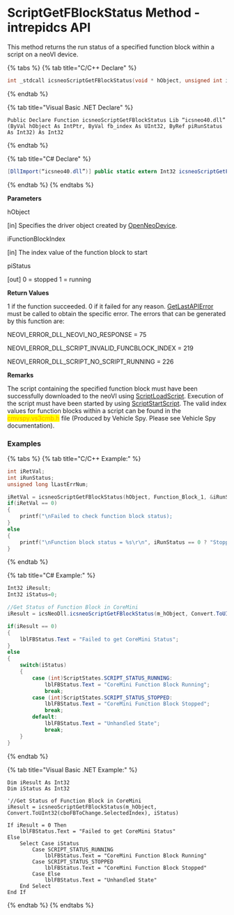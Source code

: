 # ScriptGetFBlockStatus Method - intrepidcs API

This method returns the run status of a specified function block within a script on a neoVI device.

{% tabs %}
{% tab title="C/C++ Declare" %}
```cpp
int _stdcall icsneoScriptGetFBlockStatus(void * hObject, unsigned int iFunctionBlockIndex, int *piStatus);
```
{% endtab %}

{% tab title="Visual Basic .NET Declare" %}
```vbnet
Public Declare Function icsneoScriptGetFBlockStatus Lib “icsneo40.dll” (ByVal hObject As IntPtr, ByVal fb_index As UInt32, ByRef piRunStatus As Int32) As Int32
```
{% endtab %}

{% tab title="C# Declare" %}
```csharp
[DllImport(“icsneo40.dll”)] public static extern Int32 icsneoScriptGetFBlockStatus(IntPtr hObject, UInt32 fb_index, ref Int32 piRunStatus);
```
{% endtab %}
{% endtabs %}

**Parameters**

hObject

\[in] Specifies the driver object created by [OpenNeoDevice](../../basic-functions-overview-intrepidcs-api/openneodevice-method-intrepidcs-api.md).

iFunctionBlockIndex

\[in] The index value of the function block to start

piStatus

\[out] 0 = stopped 1 = running

**Return Values**

1 if the function succeeded. 0 if it failed for any reason. [GetLastAPIError](../../error-functions-overview-intrepidcs-api/getlastapierror-method-intrepidcs-api.md) must be called to obtain the specific error. The errors that can be generated by this function are:

NEOVI\_ERROR\_DLL\_NEOVI\_NO\_RESPONSE = 75

NEOVI\_ERROR\_DLL\_SCRIPT\_INVALID\_FUNCBLOCK\_INDEX = 219

NEOVI\_ERROR\_DLL\_SCRIPT\_NO\_SCRIPT\_RUNNING = 226

**Remarks**

The script containing the specified function block must have been successfully downloaded to the neoVI using [ScriptLoadScript](scriptload-method-intrepidcs-api.md). Execution of the script must have been started by using [ScriptStartScript](scriptstart-method-intrepidcs-api.md). The valid index values for function blocks within a script can be found in the <mark style="color:orange;">cmvspy.vs3cmb.h</mark> file (Produced by Vehicle Spy. Please see Vehicle Spy documentation).

### Examples

{% tabs %}
{% tab title="C/C++ Example:" %}
```cpp
int iRetVal;
int iRunStatus;
unsigned long lLastErrNum;

iRetVal = icsneoScriptGetFBlockStatus(hObject, Function_Block_1, &iRunStatus);
if(iRetVal == 0)
{
    printf("\nFailed to check function block status);
}
else
{
    printf("\nFunction block status = %s\r\n", iRunStatus == 0 ? "Stopped" : "Running");
}
```
{% endtab %}

{% tab title="C# Example:" %}
```csharp
Int32 iResult;
Int32 iStatus=0;

//Get Status of Function Block in CoreMini
iResult = icsNeoDll.icsneoScriptGetFBlockStatus(m_hObject, Convert.ToUInt32(cboFBToChange.SelectedIndex), ref iStatus);

if(iResult == 0)
{
    lblFBStatus.Text = "Failed to get CoreMini Status";
}
else
{
    switch(iStatus)
    {
        case (int)ScriptStates.SCRIPT_STATUS_RUNNING:
            lblFBStatus.Text = "CoreMini Function Block Running";
            break;
        case (int)ScriptStates.SCRIPT_STATUS_STOPPED:
            lblFBStatus.Text = "CoreMini Function Block Stopped";
            break;
        default:
            lblFBStatus.Text = "Unhandled State";
            break;
    }
}
```
{% endtab %}

{% tab title="Visual Basic .NET Example:" %}
```vbnet
Dim iResult As Int32
Dim iStatus As Int32

'//Get Status of Function Block in CoreMini
iResult = icsneoScriptGetFBlockStatus(m_hObject, Convert.ToUInt32(cboFBToChange.SelectedIndex), iStatus)

If iResult = 0 Then
    lblFBStatus.Text = "Failed to get CoreMini Status"
Else
    Select Case iStatus
        Case SCRIPT_STATUS_RUNNING
            lblFBStatus.Text = "CoreMini Function Block Running"
        Case SCRIPT_STATUS_STOPPED
            lblFBStatus.Text = "CoreMini Function Block Stopped"
        Case Else
            lblFBStatus.Text = "Unhandled State"
    End Select
End If
```
{% endtab %}
{% endtabs %}
